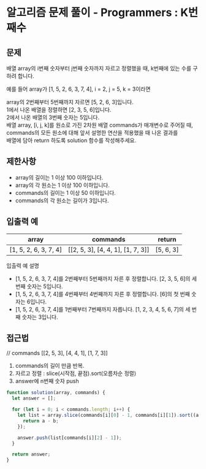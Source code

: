 # 알고리즘 문제 풀이 - Programmers : K번째수

## 문제

배열 array의 i번째 숫자부터 j번째 숫자까지 자르고 정렬했을 때, k번째에 있는 수를 구하려 합니다.<br>

예를 들어 array가 [1, 5, 2, 6, 3, 7, 4], i = 2, j = 5, k = 3이라면 <br>

array의 2번째부터 5번째까지 자르면 [5, 2, 6, 3]입니다.<br>
1에서 나온 배열을 정렬하면 [2, 3, 5, 6]입니다. <br>
2에서 나온 배열의 3번째 숫자는 5입니다. <br>
배열 array, [i, j, k]를 원소로 가진 2차원 배열 commands가 매개변수로 주어질 때, <br>
commands의 모든 원소에 대해 앞서 설명한 연산을 적용했을 때 나온 결과를 <br>
배열에 담아 return 하도록 solution 함수를 작성해주세요. <br>

## 제한사항

- array의 길이는 1 이상 100 이하입니다. <br>
- array의 각 원소는 1 이상 100 이하입니다. <br>
- commands의 길이는 1 이상 50 이하입니다. <br>
- commands의 각 원소는 길이가 3입니다. <br>

## 입출력 예

| array                 | commands                          | return    |
| --------------------- | --------------------------------- | --------- |
| [1, 5, 2, 6, 3, 7, 4] | [[2, 5, 3], [4, 4, 1], [1, 7, 3]] | [5, 6, 3] |

입출력 예 설명

- [1, 5, 2, 6, 3, 7, 4]를 2번째부터 5번째까지 자른 후 정렬합니다. [2, 3, 5, 6]의 세 번째 숫자는 5입니다. <br>
- [1, 5, 2, 6, 3, 7, 4]를 4번째부터 4번째까지 자른 후 정렬합니다. [6]의 첫 번째 숫자는 6입니다. <br>
- [1, 5, 2, 6, 3, 7, 4]를 1번째부터 7번째까지 자릅니다. [1, 2, 3, 4, 5, 6, 7]의 세 번째 숫자는 3입니다. <br>

## 접근법

// commands [[2, 5, 3], [4, 4, 1], [1, 7, 3]] <br>

1. commands의 길이 만큼 반복. <br>
2. 자르고 정렬 : slice(시작점, 끝점).sort(오름차순 정렬) <br>
3. answer에 n번째 숫자 push <br>

```js
function solution(array, commands) {
  let answer = [];

  for (let i = 0; i < commands.length; i++) {
    let list = array.slice(commands[i][0] - 1, commands[i][1]).sort((a, b) => {
      return a - b;
    });

    answer.push(list[commands[i][2] - 1]);
  }

  return answer;
}
```
